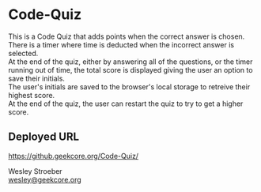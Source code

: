 # Code-Quiz

This is a Code Quiz that adds points when the correct answer is chosen.  
There is a timer where time is deducted when the incorrect answer is selected.  
At the end of the quiz, either by answering all of the questions, or the timer running out of time, the total score is displayed giving the user an option to save their initials.  
The user's initials are saved to the browser's local storage to retreive their highest score.  
At the end of the quiz, the user can restart the quiz to try to get a higher score.

## Deployed URL
<https://github.geekcore.org/Code-Quiz/>


Wesley Stroeber  
<wesley@geekcore.org>